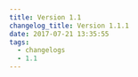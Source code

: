 ```yaml
---
title: Version 1.1
changelog_title: Version 1.1.1
date: 2017-07-21 13:35:55
tags:
  - changelogs
  - 1.1
---
```


<script src="https://gist.github.com/spinnaker-release/d223113b2967deb1272b5f8bffa7645a.js"></script>
